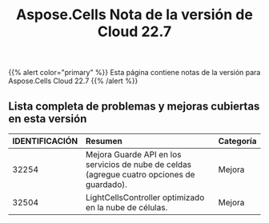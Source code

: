 ﻿---
title: Aspose.Cells Nota de la versión de Cloud 22.7
second_title: Aspose.Cells Cloud Documen
type: docs
url: /es/aspose-cells-cloud-22-7-release-notes/
description: Aspose.Cells La nube admite Excel para crear, convertir, fusionar, dividir, proteger, operación de objetos internos, etc.
weight: 15
---
{{% alert color="primary" %}} 
Esta página contiene notas de la versión para Aspose.Cells Cloud 22.7
{{% /alert %}} 
## **Lista completa de problemas y mejoras cubiertas en esta versión**
|**IDENTIFICACIÓN**|**Resumen**|**Categoría**|
|:- |:- |:- |
|32254 |Mejora Guarde API en los servicios de nube de celdas (agregue cuatro opciones de guardado).| Mejora|
|32504 |LightCellsController optimizado en la nube de células.| Mejora|
